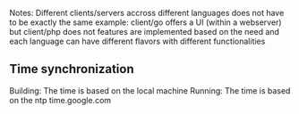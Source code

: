 Notes:
Different clients/servers accross different languages does not have to be exactly the same
example: client/go offers a UI (within a webserver) but client/php does not
features are implemented based on the need and each language can have different flavors with different functionalities

## Time synchronization
Building: The time is based on the local machine
Running: The time is based on the ntp time.google.com
